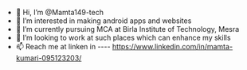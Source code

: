 - 👋 Hi, I’m @Mamta149-tech
- 👀 I’m interested in making android apps and websites
- 🌱 I’m currently pursuing MCA at Birla Institute of Technology, Mesra
- 💞️ I’m looking to work at such places which can enhance my skills
- 📫 Reach me at linken in ---- https://www.linkedin.com/in/mamta-kumari-095123203/

<!---
Mamta149-tech/Mamta149-tech is a ✨ special ✨ repository because its `README.md` (this file) appears on your GitHub profile.
You can click the Preview link to take a look at your changes.
--->
